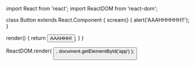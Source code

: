 import React from 'react';
import ReactDOM from 'react-dom';

class Button extends React.Component {
  scream() {
	alert('AAAHHHHHH!!');
  }

  render() {
	return <button onClick={this.scream}>AAAHHH!</button>;
  }
}

ReactDOM.render(
	<Button />,
	document.getElementById('app')
);

